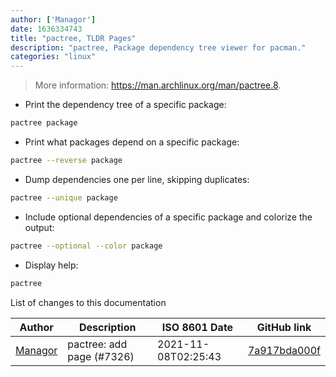```yaml
---
author: ['Managor']
date: 1636334743
title: "pactree, TLDR Pages"
description: "pactree, Package dependency tree viewer for pacman."
categories: "linux"
---
```

> More information: <https://man.archlinux.org/man/pactree.8>.

- Print the dependency tree of a specific package:

```bash
pactree package
```

- Print what packages depend on a specific package:

```bash
pactree --reverse package
```

- Dump dependencies one per line, skipping duplicates:

```bash
pactree --unique package
```

- Include optional dependencies of a specific package and colorize the output:

```bash
pactree --optional --color package
```

- Display help:

```bash
pactree
```
List of changes to this documentation


Author | Description | ISO 8601 Date | GitHub link
------|-----|-----|-----
[Managor](mailto:42655600+Managor@users.noreply.github.com) | pactree: add page (#7326) | 2021-11-08T02:25:43 | [7a917bda000f](https://github.com/tldr-pages/tldr/commit/7a917bda000f61a99d6f80b7bd0293df9be4b19e)


